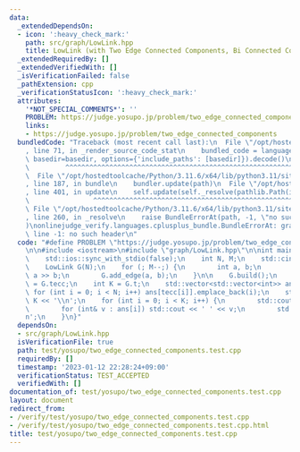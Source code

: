 ```yaml
---
data:
  _extendedDependsOn:
  - icon: ':heavy_check_mark:'
    path: src/graph/LowLink.hpp
    title: LowLink (with Two Edge Connected Components, Bi Connected Components)
  _extendedRequiredBy: []
  _extendedVerifiedWith: []
  _isVerificationFailed: false
  _pathExtension: cpp
  _verificationStatusIcon: ':heavy_check_mark:'
  attributes:
    '*NOT_SPECIAL_COMMENTS*': ''
    PROBLEM: https://judge.yosupo.jp/problem/two_edge_connected_components
    links:
    - https://judge.yosupo.jp/problem/two_edge_connected_components
  bundledCode: "Traceback (most recent call last):\n  File \"/opt/hostedtoolcache/Python/3.11.6/x64/lib/python3.11/site-packages/onlinejudge_verify/documentation/build.py\"\
    , line 71, in _render_source_code_stat\n    bundled_code = language.bundle(stat.path,\
    \ basedir=basedir, options={'include_paths': [basedir]}).decode()\n          \
    \         ^^^^^^^^^^^^^^^^^^^^^^^^^^^^^^^^^^^^^^^^^^^^^^^^^^^^^^^^^^^^^^^^^^^^^^^^^^^^^^^^^\n\
    \  File \"/opt/hostedtoolcache/Python/3.11.6/x64/lib/python3.11/site-packages/onlinejudge_verify/languages/cplusplus.py\"\
    , line 187, in bundle\n    bundler.update(path)\n  File \"/opt/hostedtoolcache/Python/3.11.6/x64/lib/python3.11/site-packages/onlinejudge_verify/languages/cplusplus_bundle.py\"\
    , line 401, in update\n    self.update(self._resolve(pathlib.Path(included), included_from=path))\n\
    \                ^^^^^^^^^^^^^^^^^^^^^^^^^^^^^^^^^^^^^^^^^^^^^^^^^^^^^^^^^\n \
    \ File \"/opt/hostedtoolcache/Python/3.11.6/x64/lib/python3.11/site-packages/onlinejudge_verify/languages/cplusplus_bundle.py\"\
    , line 260, in _resolve\n    raise BundleErrorAt(path, -1, \"no such header\"\
    )\nonlinejudge_verify.languages.cplusplus_bundle.BundleErrorAt: graph/LowLink.hpp:\
    \ line -1: no such header\n"
  code: "#define PROBLEM \"https://judge.yosupo.jp/problem/two_edge_connected_components\"\
    \n\n#include <iostream>\n#include \"graph/LowLink.hpp\"\n\nint main() {\n    std::cin.tie(0);\n\
    \    std::ios::sync_with_stdio(false);\n    int N, M;\n    std::cin >> N >> M;\n\
    \    LowLink G(N);\n    for (; M--;) {\n        int a, b;\n        std::cin >>\
    \ a >> b;\n        G.add_edge(a, b);\n    }\n\n    G.build();\n    auto& tecc\
    \ = G.tecc;\n    int K = G.t;\n    std::vector<std::vector<int>> ans(K);\n   \
    \ for (int i = 0; i < N; i++) ans[tecc[i]].emplace_back(i);\n    std::cout <<\
    \ K << '\\n';\n    for (int i = 0; i < K; i++) {\n        std::cout << ans[i].size();\n\
    \        for (int& v : ans[i]) std::cout << ' ' << v;\n        std::cout << '\\\
    n';\n    }\n}"
  dependsOn:
  - src/graph/LowLink.hpp
  isVerificationFile: true
  path: test/yosupo/two_edge_connected_components.test.cpp
  requiredBy: []
  timestamp: '2023-01-12 22:28:24+09:00'
  verificationStatus: TEST_ACCEPTED
  verifiedWith: []
documentation_of: test/yosupo/two_edge_connected_components.test.cpp
layout: document
redirect_from:
- /verify/test/yosupo/two_edge_connected_components.test.cpp
- /verify/test/yosupo/two_edge_connected_components.test.cpp.html
title: test/yosupo/two_edge_connected_components.test.cpp
---
```

